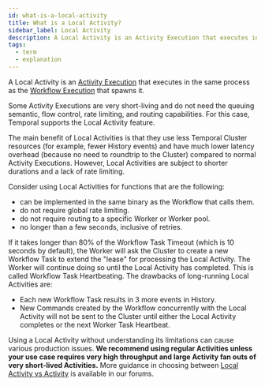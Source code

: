 ```yaml
---
id: what-is-a-local-activity
title: What is a Local Activity?
sidebar_label: Local Activity
description: A Local Activity is an Activity Execution that executes in the same process as the Workflow Execution that spawns it.
tags:
  - term
  - explanation
---
```


A Local Activity is an [Activity Execution](/concepts/what-is-an-activity-execution) that executes in the same process as the [Workflow Execution](/concepts/what-is-a-workflow-execution) that spawns it.

Some Activity Executions are very short-living and do not need the queuing semantic, flow control, rate limiting, and routing capabilities.
For this case, Temporal supports the Local Activity feature.

The main benefit of Local Activities is that they use less Temporal Cluster resources (for example, fewer History events) and have much lower latency overhead (because no need to roundtrip to the Cluster) compared to normal Activity Executions.
However, Local Activities are subject to shorter durations and a lack of rate limiting.

Consider using Local Activities for functions that are the following:

- can be implemented in the same binary as the Workflow that calls them.
- do not require global rate limiting.
- do not require routing to a specific Worker or Worker pool.
- no longer than a few seconds, inclusive of retries. 

If it takes longer than 80% of the Workflow Task Timeout (which is 10 seconds by default), the Worker will ask the Cluster to create a new Workflow Task to extend the "lease" for processing the Local Activity. 
The Worker will continue doing so until the Local Activity has completed. 
This is called Workflow Task Heartbeating.
The drawbacks of long-running Local Activities are:

- Each new Workflow Task results in 3 more events in History. 
- New Commands created by the Workflow concurrently with the Local Activity will not be sent to the Cluster until either the Local Activity completes or the next Worker Task Heartbeat.

Using a Local Activity without understanding its limitations can cause various production issues.
**We recommend using regular Activities unless your use case requires very high throughput and large Activity fan outs of very short-lived Activities.**
More guidance in choosing between [Local Activity vs Activity](https://community.temporal.io/t/local-activity-vs-activity/290/3) is available in our forums.
